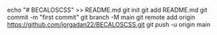 echo "# BECALOSCSS" >> README.md
git init
git add README.md
git commit -m "first commit"
git branch -M main
git remote add origin https://github.com/jorgadan22/BECALOSCSS.git
git push -u origin main